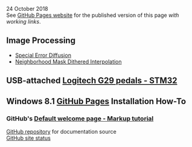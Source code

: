 24 October 2018  
See [GitHub Pages website](https://blekenbleu.github.io/) for the published version of this page *with working links*.  

## Image Processing
- [Special Error Diffusion](ImageProcessing/sped.html)
- [Neighborhood Mask Dithered Interpolation](ImageProcessing/NMDI.html)

## USB-attached [Logitech G29 pedals - STM32](pedals/STM32)

## Windows 8.1 [GitHub Pages](GitHubPages) Installation How-To

### GitHub's [Default welcome page - Markup tutorial](Welcome)

[GitHub repository](https://github.com/blekenbleu/blekenbleu.github.io) for documentation source  
[GitHub site status](https://status.github.com/messages)  

